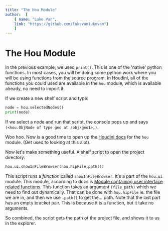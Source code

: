 ```yaml
---
title: "The Hou Module"
author:  [
	{ name: "Luke Van",
	link: "https://github.com/lukevanlukevan"}
	]
---
```


# The Hou Module

In the previous example, we used `print()`. This is one of the 'native' python functions.
In most cases, you will be doing some python work where you will be using functions from the source program. In Houdini, all of the functions you could used are available in the `hou` module, which is available already, no need to import it.

If we create a new shelf script and type:

```python
node = hou.selectedNodes()
print(node)
```

If we select a node and run that script, the console pops up and says `(<hou.ObjNode of type geo at /obj/geo1>,)`.

Woo hoo. Now is a good time to open up the [Houdini docs](https://www.sidefx.com/docs/houdini/hom/hou/index.html) for the `hou` module. (Get used to looking at this alot).

Now let's make something useful. A shelf script to open the project directory:

```python
hou.ui.showInFileBrowser(hou.hipFile.path())
```

This script runs a _function_ called `showInFileBrowser`. It's a part of the `hou.ui` module. This module, according to docs is [Module containing user interface related functions](https://www.sidefx.com/docs/houdini/hom/hou/ui.html).
This function takes an argument `(file_path)` which we need to find out dynamically. That can be done with `hou.hipFile` ie. the file we are in, and then we use `.path()` to get the... path.
Note that the last part has an empty bracket pair. This is because it is a function, but it take no arguments.

So combined, the script gets the path of the project file, and shows it to us in the explorer.

